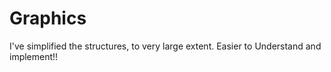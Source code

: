 # Graphics

I've simplified the structures, to very large extent. Easier to Understand and implement!!
